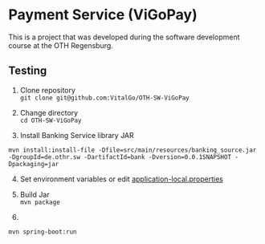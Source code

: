 # Payment Service (ViGoPay)

This is a project that was developed during the software development course at the OTH Regensburg.

## Testing

1. Clone repository<br>
``
git clone git@github.com:VitalGo/OTH-SW-ViGoPay
``

2. Change directory<br>
``
cd OTH-SW-ViGoPay
``

3. Install Banking Service library JAR<br>
```
mvn install:install-file -Dfile=src/main/resources/banking_source.jar -DgroupId=de.othr.sw -DartifactId=bank -Dversion=0.0.1SNAPSHOT -Dpackaging=jar
```

4. Set environment variables or edit [application-local.properties](./../application-local.properties)

5. Build Jar<br>
``
mvn package
``

6.
``
mvn spring-boot:run
``






